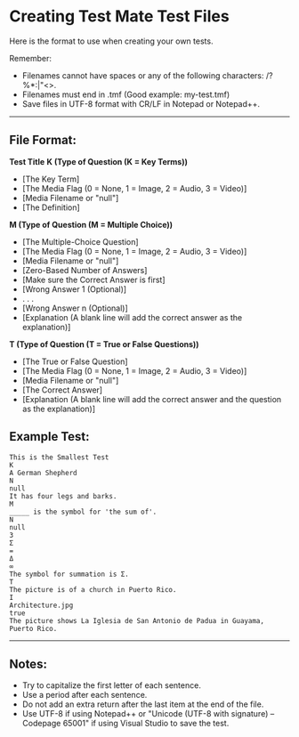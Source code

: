 ﻿# Creating Test Mate Test Files
Here is the format to use when creating your own tests.

Remember:

- Filenames cannot have spaces or any of the following characters: /\?%*:|\"<>.
- Filenames must end in .tmf (Good example: my-test.tmf)
- Save files in UTF-8 format with CR/LF in Notepad or Notepad++.

---

## File Format:

**Test Title**
**K (Type of Question (K = Key Terms))**
- [The Key Term]
- [The Media Flag (0 = None, 1 = Image, 2 = Audio, 3 = Video)]
- [Media Filename or "null"]
- [The Definition]

**M (Type of Question (M = Multiple Choice))**
- [The Multiple-Choice Question]
- [The Media Flag (0 = None, 1 = Image, 2 = Audio, 3 = Video)]
- [Media Filename or "null"]
- [Zero-Based Number of Answers]
- [Make sure the Correct Answer is first]
- [Wrong Answer 1 (Optional)]
- . . .
- [Wrong Answer n (Optional)]
- [Explanation (A blank line will add the correct answer as the explanation)]

**T (Type of Question (T = True or False Questions))**
- [The True or False Question]
- [The Media Flag (0 = None, 1 = Image, 2 = Audio, 3 = Video)]
- [Media Filename or "null"]
- [The Correct Answer]
- [Explanation (A blank line will add the correct answer and the question as the explanation)]

## Example Test:

    This is the Smallest Test
    K
    A German Shepherd
    N
    null
    It has four legs and barks.
    M
    _____ is the symbol for 'the sum of'.
    N
    null
    3
    Σ
    =
    Δ
    ∞
    The symbol for summation is Σ.
    T
    The picture is of a church in Puerto Rico.
    I
    Architecture.jpg
    true
    The picture shows La Iglesia de San Antonio de Padua in Guayama, Puerto Rico.

---

## Notes:

- Try to capitalize the first letter of each sentence.
- Use a period after each sentence.
- Do not add an extra return after the last item at the end of the file.
- Use UTF-8 if using Notepad++ or "Unicode (UTF-8 with signature) – Codepage 65001" if using Visual Studio to save the test.